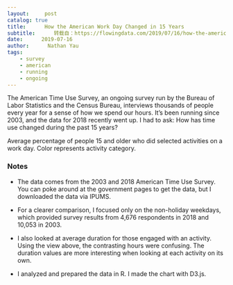 ```yaml
---
layout:     post
catalog: true
title:      How the American Work Day Changed in 15 Years
subtitle:      转载自：https://flowingdata.com/2019/07/16/how-the-american-work-day-changed-in-15-years/
date:      2019-07-16
author:      Nathan Yau
tags:
    - survey
    - american
    - running
    - ongoing
---
```


The American Time Use Survey, an ongoing survey run by the Bureau of Labor Statistics and the Census Bureau, interviews thousands of people every year for a sense of how we spend our hours. It’s been running since 2003, and the data for 2018 recently went up. I had to ask: How has time use changed during the past 15 years?

Average percentage of people 15 and older who did selected activities on a work day. Color represents activity category.




### Notes

- The data comes from the 2003 and 2018 American Time Use Survey. You can poke around at the government pages to get the data, but I downloaded the data via IPUMS.

- For a clearer comparison, I focused only on the non-holiday weekdays, which provided survey results from 4,676 respondents in 2018 and 10,053 in 2003.

- I also looked at average duration for those engaged with an activity. Using the view above, the contrasting hours were confusing. The duration values are more interesting when looking at each activity on its own.

- I analyzed and prepared the data in R. I made the chart with D3.js.

